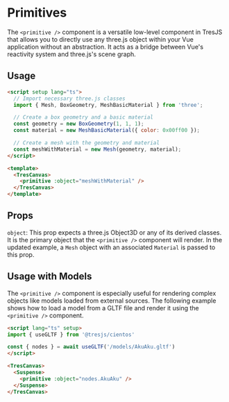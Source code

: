 # Primitives

The `<primitive />` component is a versatile low-level component in TresJS that allows you to directly use any three.js object within your Vue application without an abstraction. It acts as a bridge between Vue's reactivity system and three.js's scene graph.

## Usage

```html
<script setup lang="ts">
  // Import necessary three.js classes
  import { Mesh, BoxGeometry, MeshBasicMaterial } from 'three';

  // Create a box geometry and a basic material
  const geometry = new BoxGeometry(1, 1, 1);
  const material = new MeshBasicMaterial({ color: 0x00ff00 });

  // Create a mesh with the geometry and material
  const meshWithMaterial = new Mesh(geometry, material);
</script>

<template>
  <TresCanvas>
    <primitive :object="meshWithMaterial" />
  </TresCanvas>  
</template>
```

## Props

`object`: This prop expects a three.js Object3D or any of its derived classes. It is the primary object that the `<primitive />` component will render. In the updated example, a `Mesh` object with an associated `Material` is passed to this prop.

## Usage with Models 

The `<primitive />` component is especially useful for rendering complex objects like models loaded from external sources. The following example shows how to load a model from a GLTF file and render it using the `<primitive />` component.

```html
<script lang="ts" setup>
import { useGLTF } from '@tresjs/cientos'

const { nodes } = await useGLTF('/models/AkuAku.gltf')
</script>

<TresCanvas>
  <Suspense>
    <primitive :object="nodes.AkuAku" />
  </Suspense>
</TresCanvas>
```
